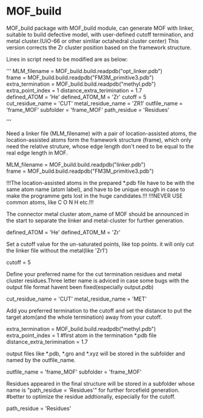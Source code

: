 # MOF_build

MOF_build package with MOF_build module, can generate MOF with linker, suitable to build defective model, with user-defined cutoff termination, and metal cluster.(UiO-66 or other simlilar octahedral cluster center)
This version corrects the Zr cluster position based on the framework structure.

Lines in script need to be modified are as below:

'''
MLM_filename = MOF_build.build.readpdb("opt_linker.pdb")  
frame = MOF_build.build.readpdb("FM3M_primitive3.pdb")
extra_termination = MOF_build.build.readpdb("methyl.pdb")
extra_point_index = 1
distance_extra_terimination = 1.7                                  
defined_ATOM = 'He'
defined_ATOM_M = 'Zr' 
cutoff = 5  
cut_residue_name = 'CUT'
metal_residue_name = 'ZR1'
outfile_name = 'frame_MOF'
subfolder = 'frame_MOF'
path_residue = 'Residues'

'''

Need a linker file (MLM_filename) with a pair of location-assisted atoms, the location-assisted atoms form the framework structure (frame),
which only need the relative struture, whose edge length don't need to be equal to the real edge length in MOF.
  
  MLM_filename = MOF_build.build.readpdb("linker.pdb")  
  frame = MOF_build.build.readpdb("FM3M_primitive3.pdb")       

!!!The location-assisted atoms in the prepared *.pdb file have to be with the same atom name (atom label), and have to be unique enough in case to make the programme gets lost in the huge candidates.!!!
!!!NEVER USE common atoms, like C O N H etc.!!!

The connector metal cluster atom_name of MOF should be announced in the start to separate the linker and metal-cluster for further generation.

  defined_ATOM = 'He'
  defined_ATOM_M = 'Zr'

Set a cutoff value for the un-saturated points, like top points. it will only cut the linker file without the metal(like 'Zr1')

  cutoff = 5  

Define your preferred name for the cut termination residues and metal cluster residues.Three letter name is adviced in case some bugs with the output file format havent been fixed(especially output.pdb)

  cut_residue_name = 'CUT'
  metal_residue_name = 'MET'

Add you preferred termination to the cutoff and set the distance to put the target atom(and the whole termination) away from your cutoff.

extra_termination = MOF_build.build.readpdb("methyl.pdb")
extra_point_index = 1 #first atom in the termination *.pdb file
distance_extra_terimination = 1.7

output files like *.pdb, *.gro and *.xyz will be stored in the subfolder and named by the outfile_name.

outfile_name = 'frame_MOF'
subfolder = 'frame_MOF'

Residues appeared in the final structure will be stored in a subfolder whose name is "path_residue = 'Residues'" for further forcefield generation.
#better to optimize the residue addtionally, especially for the cutoff.

path_residue = 'Residues'
